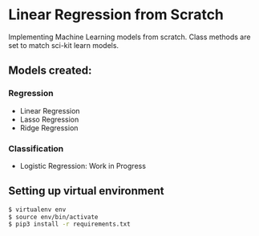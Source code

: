 # Linear Regression from Scratch

Implementing Machine Learning models from scratch.
Class methods are set to match sci-kit learn models.

## Models created:
### Regression
- Linear Regression
- Lasso Regression
- Ridge Regression

### Classification
- Logistic Regression: Work in Progress


## Setting up virtual environment
```bash
$ virtualenv env
$ source env/bin/activate
$ pip3 install -r requirements.txt
```